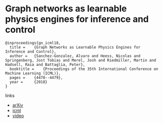 #  Graph networks as learnable physics engines for inference and control

```
@inproceedings{gn_icml18,
  title = 	 {Graph Networks as Learnable Physics Engines for Inference and Control},
  author = 	 {Sanchez-Gonzalez, Alvaro and Heess, Nicolas and Springenberg, Jost Tobias and Merel, Josh and Riedmiller, Martin and Hadsell, Raia and Battaglia, Peter},
  booktitle = 	 {Proceedings of the 35th International Conference on Machine Learning (ICML)},
  pages = 	 {4470--4479},
  year = 	 {2018}
}
```

links
- [arXiv](https://arxiv.org/abs/1806.01242)
- [icml](http://proceedings.mlr.press/v80/sanchez-gonzalez18a.html)
- [video](https://www.facebook.com/icml.imls/videos/session-1-deep-learning-neural-network-architectures/429607650887089/)
